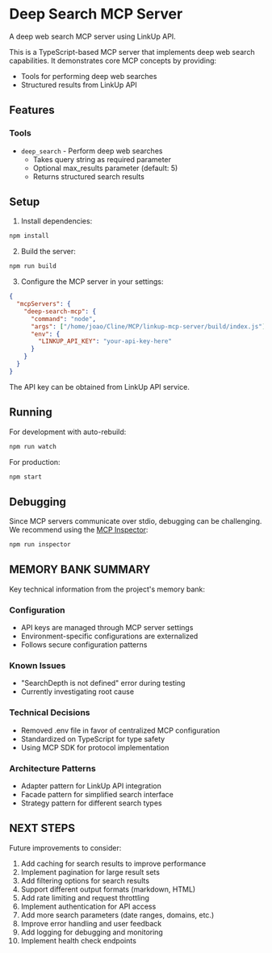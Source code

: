 # Deep Search MCP Server

A deep web search MCP server using LinkUp API.

This is a TypeScript-based MCP server that implements deep web search capabilities. It demonstrates core MCP concepts by providing:

- Tools for performing deep web searches
- Structured results from LinkUp API

## Features

### Tools
- `deep_search` - Perform deep web searches
  - Takes query string as required parameter
  - Optional max_results parameter (default: 5)
  - Returns structured search results

## Setup

1. Install dependencies:
```bash
npm install
```

2. Build the server:
```bash
npm run build
```

3. Configure the MCP server in your settings:
```json
{
  "mcpServers": {
    "deep-search-mcp": {
      "command": "node",
      "args": ["/home/joao/Cline/MCP/linkup-mcp-server/build/index.js"],
      "env": {
        "LINKUP_API_KEY": "your-api-key-here"
      }
    }
  }
}
```

The API key can be obtained from LinkUp API service.

## Running

For development with auto-rebuild:
```bash
npm run watch
```

For production:
```bash
npm start
```

## Debugging

Since MCP servers communicate over stdio, debugging can be challenging. We recommend using the [MCP Inspector](https://github.com/modelcontextprotocol/inspector):

```bash
npm run inspector
```

## MEMORY BANK SUMMARY

Key technical information from the project's memory bank:

### Configuration
- API keys are managed through MCP server settings
- Environment-specific configurations are externalized
- Follows secure configuration patterns

### Known Issues
- "SearchDepth is not defined" error during testing
- Currently investigating root cause

### Technical Decisions
- Removed .env file in favor of centralized MCP configuration
- Standardized on TypeScript for type safety
- Using MCP SDK for protocol implementation

### Architecture Patterns
- Adapter pattern for LinkUp API integration
- Facade pattern for simplified search interface
- Strategy pattern for different search types

## NEXT STEPS

Future improvements to consider:

1. Add caching for search results to improve performance
2. Implement pagination for large result sets
3. Add filtering options for search results
4. Support different output formats (markdown, HTML)
5. Add rate limiting and request throttling
6. Implement authentication for API access
7. Add more search parameters (date ranges, domains, etc.)
8. Improve error handling and user feedback
9. Add logging for debugging and monitoring
10. Implement health check endpoints
